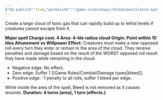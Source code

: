 ```yaml
---
{"dg-publish":true,"permalink":"/game-rules/magic/blood/pestilence-spells/toxic-miasma/"}
---
```


Create a large cloud of toxic gas that can rapidly build up to lethal levels if creatures cannot escape from it.

**Major spell
Charge cost: 4
Area: 4-tile radius cloud
Origin: Point within 10 tiles
Attunement vs Willpower
Effect:** Creatures must make a new opposed roll every turn they enter or remain in the area of the cloud. They receive penalties and damage based on the result of the WORST opposed roll result they have made while remaining in the cloud. 
- Negative edge: No effect.
- Zero edge: Suffer 1 [[Game Rules/Combat/Damage types\|bleed]].
- Positive edge: -1 penalty to all rolls, suffer 1 bleed per edge.

While inside the area of the spell, Bleed is not removed as it causes wounds.
**Duration: 4 turns (area), 1 turn (effects.)**
